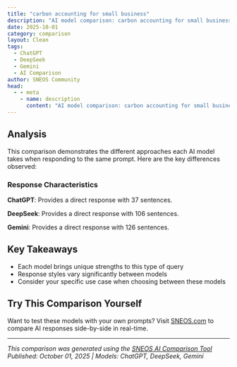 ```yaml
---
title: "carbon accounting for small business"
description: "AI model comparison: carbon accounting for small business..."
date: 2025-10-01
category: comparison
layout: Clean
tags:
  - ChatGPT
  - DeepSeek
  - Gemini
  - AI Comparison
author: SNEOS Community
head:
  - - meta
    - name: description
      content: "AI model comparison: carbon accounting for small business..."
---
```


<ChatComparison
  title="carbon accounting for small business"
  prompt="carbon accounting for small business"
  :responses='{
    "ChatGPT": "Certainly! Here\u2019s a concise overview of **carbon accounting for small businesses** to help you understand and implement it effectively:\n\n### What is Carbon Accounting?\nCarbon accounting, also known as greenhouse gas (GHG) accounting, is the process of measuring and tracking the amount of carbon dioxide (CO2) and other greenhouse gases your business emits. This helps businesses understand their environmental impact and identify ways to reduce their carbon footprint.\n\n### Why is Carbon Accounting Important for Small Businesses?\n- **Environmental Responsibility:** Contribute to combating climate change.\n- **Cost Savings:** Identify energy inefficiencies and reduce operational costs.\n- **Customer Demand:** Many customers prefer environmentally responsible businesses.\n- **Compliance:** Preparation for regulatory requirements.\n- **Market Advantage:** Differentiate your business and improve brand reputation.\n\n### Steps for Carbon Accounting in Small Businesses\n\n1. **Define the Scope**\n   - **Scope 1:** Direct emissions from owned or controlled sources (e.g., fuel combustion in company vehicles).\n   - **Scope 2:** Indirect emissions from purchased electricity, heating, and cooling.\n   - **Scope 3:** Other indirect emissions (e.g., supplier emissions, waste disposal, business travel).\n\n2. **Gather Data**\n   - Energy bills (electricity, gas)\n   - Fuel usage (company vehicles, generators)\n   - Business travel records\n   - Waste disposal and recycling amounts\n   - Purchased goods and services (optional for deeper analysis)\n\n3. **Calculate Emissions**\n   - Use emission factors to convert activity data into CO2 equivalent (CO2e) emissions.\n   - Emission factors are available from sources like the EPA, DEFRA (UK), or the IPCC.\n\n4. **Choose a Carbon Accounting Tool**\n   - Simple spreadsheets\n   - Online carbon calculators specifically designed for small businesses\n   - Software like:\n     - **SBTi SME Tools**\n     - **GHG Protocol tools**\n     - **Carbon Trust Calculator**\n     - **Ecochain** or **Sustainability Cloud**\n\n5. **Analyze and Report**\n   - Identify major emission sources.\n   - Prepare a carbon footprint report.\n   - Set reduction targets.\n\n6. **Implement Reduction Strategies**\n   - Improve energy efficiency (LED lighting, energy-saving equipment)\n   - Switch to renewable energy sources\n   - Reduce travel or switch to lower-emission options\n   - Minimize waste and promote recycling\n   - Engage suppliers in sustainability initiatives\n\n7. **Monitor and Improve**\n   - Track progress regularly (annually or biannually).\n   - Update your data and calculations.\n   - Adjust strategies as needed.\n\n### Resources for Small Businesses\n- **Greenhouse Gas Protocol:** Provides standards and tools for GHG accounting.\n- **Carbon Trust:** Offers guides and free tools for small businesses.\n- **Environmental Protection Agency (EPA):** Various resources and calculators.\n- Local government programs or business associations often have support and advice.\n\n---\n\nIf you want, I can also help you by providing a simple carbon footprint calculator template or recommend specific tools depending on your business type!",
    "DeepSeek": "Of course! Carbon accounting is no longer just for big corporations. For small businesses, it\u2019s a powerful tool for cutting costs, building a positive brand, and preparing for a future where sustainability is a key business metric.\n\nHere is a comprehensive guide to carbon accounting for small businesses, broken down into simple, actionable steps.\n\n### What is Carbon Accounting?\nIn simple terms, **carbon accounting is the process of measuring how much greenhouse gas (GHG) emissions your business is responsible for.** It\u0027s like financial accounting, but instead of tracking dollars, you\u0027re tracking carbon dioxide equivalent (CO2e).\n\n---\n\n### Why Should a Small Business Bother?\n\n1.  **Cost Savings:** Identifying your biggest sources of emissions often reveals areas of waste\u2014like excessive energy use, fuel, or materials. Fixing these saves money.\n2.  **Winning New Business:** Many larger companies now require their suppliers to report their carbon footprint (this is part of their \u0022Scope 3\u0022 emissions).\n3.  **Enhanced Brand Reputation:** Consumers and clients increasingly prefer to support environmentally responsible businesses.\n4.  **Attract Talent:** Employees, especially younger generations, want to work for companies that align with their values.\n5.  **Future-Proofing:** Get ahead of potential carbon taxes, regulations, or reporting requirements.\n\n---\n\n### The 4-Step Process to Get Started\n\nYou can think of this as a project with four clear phases.\n\n#### Step 1: Define Your Boundaries (What will you measure?)\nBefore you start, decide on the **organizational boundary**.\n\n*   **Operational Control Approach (Recommended for SMEs):** You account for emissions from all operations over which you have control. This is the simplest and most common approach for small businesses.\n\nYou also need to define your **reporting period** (e.g., the previous calendar or financial year).\n\n#### Step 2: Categorize and Collect Data (The \u0022Accounting\u0022 Part)\nThis is the core of the work. Emissions are categorized into three \u0022Scopes,\u0022 a globally recognized framework.\n\n| Scope | What It Includes | Examples for a Small Business | How to Collect Data |\n| :--- | :--- | :--- | :--- |\n| **Scope 1** \u003Cbr\u003E Direct Emissions | Emissions from sources you own or control. | * **Company Vehicles:** Fuel (gasoline, diesel) for cars/vans you own.\u003Cbr\u003E* **On-site Fuel Combustion:** Natural gas for heating, propane for a forklift. | \u2022 Fuel receipts from the gas station.\u003Cbr\u003E\u2022 Natural gas bills from your utility. |\n| **Scope 2** \u003Cbr\u003E Indirect Emissions | Emissions from the generation of purchased electricity, steam, or heating/cooling. | * **Electricity:** The power you buy to run your office, shop, or workshop. | \u2022 Electricity bills from your utility. |\n| **Scope 3** \u003Cbr\u003E Other Indirect Emissions | All other emissions in your value chain. This is the most complex category. | * **Business Travel:** Flights, trains, rental cars, hotels.\u003Cbr\u003E* **Employee Commuting:** How your staff gets to work.\u003Cbr\u003E* **Purchased Goods \u0026 Services:** Emissions from things you buy (e.g., raw materials, office supplies, marketing services).\u003Cbr\u003E* **Waste:** Emissions from landfill, recycling, etc. | \u2022 Travel booking receipts.\u003Cbr\u003E\u2022 Employee commute survey.\u003Cbr\u003E\u2022 Purchase receipts/invoices.\u003Cbr\u003E\u2022 Waste disposal bills. |\n\n**Actionable Tip for SMEs:** Start by focusing 100% on **Scope 1 and 2**. They are the easiest to measure and control. Then, pick **one or two key Scope 3 categories** that are most relevant to you, like employee commuting or business travel.\n\n#### Step 3: Calculate Your Footprint\nYou don\u0027t need to be a scientist. You use **emission factors**\u2014standardized values that convert your activity data (e.g., kWh of electricity, liters of diesel) into CO2e.\n\n**The Formula is Simple:**\n\u0060Activity Data x Emission Factor = CO2e Emissions\u0060\n\n*   **Example:** You used 10,000 kWh of electricity.\n    *   The UK emission factor for grid electricity is ~ 0.193 kg CO2e per kWh (this changes annually).\n    *   Calculation: 10,000 kWh x 0.193 kg CO2e/kWh = 1,930 kg CO2e (or 1.93 tonnes CO2e).\n\n**How to Do the Calculation:**\n\n1.  **Free Spreadsheets \u0026 Tools:** The UK Government and others provide free Excel templates with built-in emission factors. This is a great, low-cost starting point.\n2.  **Carbon Accounting Software:** For a more streamlined process, consider affordable software designed for SMEs. Examples include **Normative, Persefoni, Sustain.Life, and Emitwise**. They automate data collection and calculations.\n\n#### Step 4: Report and Reduce\nMeasuring is pointless without action.\n\n1.  **Create a Report:** Summarize your findings in a simple, one-page document. Include your total emissions (broken down by Scope) and your plan for reduction.\n2.  **Develop a Reduction Plan:** Based on your data, where can you make the biggest impact?\n    *   **Scope 2:** Switch to a 100% renewable energy tariff from your provider.\n    *   **Scope 1:** Optimize delivery routes, transition to an electric vehicle.\n    *   **Scope 3:** Encourage public transport for commuters, choose suppliers with their own sustainability policies, reduce waste.\n3.  **Consider Offsetting:** For the emissions you can\u0027t yet eliminate, you can invest in certified carbon offset projects (e.g., reforestation, renewable energy projects). **Important:** Offsetting should be a last step, not a replacement for reduction.\n\n---\n\n### A Simple Action Plan for the First 6 Months\n\n| Month | Action |\n| :--- | :--- |\n| **Month 1-2** | **Commit \u0026 Plan.** Get buy-in. Define your boundaries (Step 1). Assign one person to lead the project. |\n| **Month 2-3** | **Data Collection.** Gather 12 months of data for Scope 1 \u0026 2 (fuel and electricity bills). |\n| **Month 4** | **Calculate.** Use a free spreadsheet or trial a software tool to calculate your footprint (Step 3). |\n| **Month 5** | **Analyze \u0026 Plan.** Identify your top 3 sources of emissions. Brainstorm 3-5 cost-effective reduction strategies. |\n| **Month 6** | **Communicate \u0026 Act.** Share your results with your team. Implement your first reduction action (e.g., switching light bulbs, setting a new travel policy). |\n\n### Common Pitfalls to Avoid\n\n*   **Trying to be perfect:** A \u0022good enough\u0022 estimate is far better than no measurement at all. Don\u0027t get bogged down in Scope 3 complexity at the start.\n*   **Going it alone:** Get your team involved. They will have great ideas for reduction and can help with data collection (like commute surveys).\n*   **Forgetting the \u0022why\u0022:** Always link this back to business benefits\u2014saving money, impressing clients, and building a stronger brand.\n\nStarting your carbon accounting journey is a clear signal that your small business is modern, responsible, and ready for the future.",
    "Gemini": "Carbon accounting for small businesses is the process of measuring, tracking, and reporting the greenhouse gas (GHG) emissions a business generates. It helps businesses understand their environmental impact, identify opportunities to reduce emissions, and potentially attract customers and investors who value sustainability.\n\nHere\u0027s a breakdown of key aspects of carbon accounting for small businesses:\n\n**1. Why Should a Small Business Do Carbon Accounting?**\n\n*   **Understand Your Environmental Impact:** Pinpoint the areas where your business contributes the most to climate change.\n*   **Identify Cost-Saving Opportunities:** Reducing energy consumption and waste often leads to cost savings.\n*   **Improve Efficiency:** Optimize processes to reduce resource use and emissions.\n*   **Meet Customer Expectations:** Increasingly, customers prefer businesses with strong environmental practices.\n*   **Attract Investors:** Environmental, Social, and Governance (ESG) factors are becoming increasingly important to investors.\n*   **Prepare for Future Regulations:** Carbon pricing and other environmental regulations are likely to become more common.\n*   **Build Brand Reputation:** Demonstrate commitment to sustainability and enhance your brand image.\n*   **Stay Competitive:** Show your business values and build brand loyalty by showing your commitment to sustainability.\n*   **Contribute to a Sustainable Future:** Play your part in addressing climate change.\n\n**2. Key Concepts \u0026 Terminology**\n\n*   **Greenhouse Gases (GHGs):** Gases that trap heat in the atmosphere (e.g., carbon dioxide, methane, nitrous oxide).  CO2 is often used as the standard unit to measure other GHGs as well.\n*   **Carbon Footprint:** The total amount of GHG emissions caused directly and indirectly by an individual, organization, event, or product.\n*   **Scopes of Emissions:** This is a standard way of categorizing emissions:\n    *   **Scope 1: Direct Emissions:** Emissions from sources owned or controlled by your company (e.g., burning fuel in company vehicles, on-site generators).\n    *   **Scope 2: Indirect Emissions:** Emissions from the generation of purchased electricity, heat, or steam consumed by your company.\n    *   **Scope 3: Other Indirect Emissions:** All other indirect emissions that occur in your company\u0027s value chain (both upstream and downstream).  This is often the most significant and complex category. Examples include:\n        *   Emissions from the production of goods and services you purchase\n        *   Employee commuting\n        *   Business travel\n        *   Waste disposal\n        *   Transportation and distribution of your products\n        *   Use of sold products\n        *   End-of-life treatment of sold products\n\n**3. Steps to Conducting Carbon Accounting:**\n\n*   **Step 1: Define Your Scope and Boundaries:**\n    *   **Organizational Boundary:** Decide which parts of your business to include (e.g., one location or the entire company).\n    *   **Operational Boundary:** Determine which activities and emissions sources to include (Scopes 1, 2, and/or 3).  Start with Scopes 1 and 2, then gradually expand to Scope 3 as you gain experience.  Focus on the most significant sources first.\n    *   **Reporting Period:**  Choose a timeframe (e.g., calendar year, fiscal year).\n\n*   **Step 2: Gather Data:**\n    *   **Identify Data Sources:** Common sources include utility bills (electricity, gas, water), fuel purchase records, mileage logs for company vehicles, invoices for purchased goods and services, waste disposal records, and travel expense reports.\n    *   **Collect Data:** Accurately collect the necessary data for all identified sources. Be meticulous and consistent.\n    *   **Address Data Gaps:** If some data is unavailable, use reasonable estimates based on industry averages or similar operations. Document your assumptions.\n\n*   **Step 3: Calculate Emissions:**\n    *   **Use Emission Factors:** Convert activity data (e.g., kWh of electricity used, liters of gasoline burned) into GHG emissions using emission factors.  Emission factors are coefficients that quantify the emissions per unit of activity.\n    *   **Choose Calculation Methods:**\n        *   **Spend-Based Method:** Uses the cost of purchased goods and services to estimate emissions.  Simple but less accurate.\n        *   **Average Data Method:** Uses average emission factors for industries or regions.\n        *   **Supplier-Specific Method:** Collects emission data directly from your suppliers (most accurate but requires supplier cooperation).\n    *   **Use Carbon Accounting Tools/Software:** There are many software solutions available to help you collect data, calculate emissions, and generate reports. (See \u0022Tools and Resources\u0022 below)\n\n*   **Step 4: Analyze and Interpret Results:**\n    *   **Identify Key Emission Sources:** Determine which activities contribute the most to your carbon footprint.\n    *   **Benchmark:** Compare your emissions to industry averages or to your own past performance.\n    *   **Set Reduction Targets:** Establish realistic and measurable goals for reducing emissions.\n    *   **Prioritize Actions:** Focus on the most impactful and cost-effective reduction strategies.\n\n*   **Step 5: Report and Communicate:**\n    *   **Prepare a Carbon Footprint Report:** Document your methodology, data sources, calculations, and results.\n    *   **Share Your Findings:** Communicate your progress to employees, customers, investors, and other stakeholders. Be transparent about your methodology and limitations.\n    *   **Consider Verification:** Have your carbon footprint verified by a third party to increase credibility.\n    *   **Develop a Sustainability Plan:** Outlining steps that your business will take to further reduce your environmental footprint.\n\n**4. Example: Calculating Scope 1 Emissions (Vehicle Fuel)**\n\nLet\u0027s say your small business uses one company vehicle that consumed 1,000 liters of gasoline in a year.\n\n1.  **Activity Data:** 1,000 liters of gasoline.\n2.  **Emission Factor:**  Find the appropriate emission factor for gasoline. This varies slightly depending on the source, but a common value is around 2.3 kg CO2e (carbon dioxide equivalent) per liter of gasoline. You can find these factors from organizations like the EPA, IPCC, or DEFRA.\n3.  **Calculation:** 1,000 liters * 2.3 kg CO2e/liter = 2,300 kg CO2e.\n4.  **Convert to Tonnes:** 2,300 kg / 1000 = 2.3 tonnes CO2e.\n\nTherefore, the Scope 1 emissions from your vehicle fuel consumption are 2.3 tonnes of CO2e.\n\n**5.  Reducing Your Carbon Footprint:**\n\nAfter measuring your emissions, take steps to reduce them.  Here are some common strategies for small businesses:\n\n*   **Energy Efficiency:**\n    *   Switch to LED lighting.\n    *   Install energy-efficient appliances.\n    *   Improve insulation.\n    *   Use smart thermostats.\n    *   Conduct an energy audit.\n*   **Renewable Energy:**\n    *   Install solar panels.\n    *   Purchase renewable energy from your utility provider.\n*   **Transportation:**\n    *   Encourage employees to bike, walk, or use public transportation.\n    *   Offer incentives for carpooling.\n    *   Invest in electric vehicles or hybrids.\n    *   Optimize delivery routes.\n*   **Waste Reduction:**\n    *   Implement a comprehensive recycling program.\n    *   Reduce paper consumption.\n    *   Compost food waste.\n    *   Purchase products with minimal packaging.\n*   **Supply Chain:**\n    *   Choose suppliers with strong environmental practices.\n    *   Source locally.\n    *   Reduce transportation distances.\n*   **Offsets:**\n    *   Purchase carbon offsets to compensate for emissions you can\u0027t directly reduce.  Ensure offsets are certified and credible (e.g., Verified Carbon Standard, Gold Standard).\n\n**6. Tools and Resources**\n\n*   **Software and Platforms:**\n    *   **Watershed:** Designed for larger companies but worth exploring.\n    *   **Persefoni:** Another enterprise-level solution.\n    *   **Plan A:** A more accessible option for smaller businesses.\n    *   **Normative:** Focuses on Scope 3 emissions.\n    *   **Greenly:** Aims to simplify carbon accounting for SMBs.\n    *   **Emitwise:** Emphasizes AI-powered carbon management.\n    *   **Many others exist - research and compare features and pricing.**  Look for features like data import, emission factor libraries, reporting tools, and integration with other business systems.\n*   **Online Calculators:** Many free online calculators can provide a rough estimate of your carbon footprint, but they are generally less accurate than a full carbon accounting assessment.\n*   **Standards and Guidelines:**\n    *   **GHG Protocol:** The most widely used international standard for GHG accounting and reporting.\n    *   **ISO 14064:** Another international standard for GHG quantification and verification.\n*   **Government Resources:**\n    *   **EPA (Environmental Protection Agency):** Provides information on GHG emissions and reduction strategies.\n*   **Consultants:** Consider hiring a sustainability consultant to help you with carbon accounting and reduction strategies.\n\n**7. Important Considerations for Small Businesses:**\n\n*   **Start Small:** Don\u0027t feel overwhelmed. Begin by focusing on the most significant emission sources and gradually expand your scope.\n*   **Prioritize Accuracy:** While perfection is not always possible, strive for accurate data collection and calculations.\n*   **Be Transparent:** Clearly document your methodology and assumptions.\n*   **Engage Employees:** Involve your employees in the process and encourage them to contribute ideas for reduction.\n*   **Continuously Improve:** Carbon accounting is an ongoing process. Regularly review your data, refine your methods, and track your progress.\n*   **Cost:**  Consider the cost of software, consulting services, and employee time when budgeting for carbon accounting.  Weigh the costs against the potential benefits (cost savings, increased revenue, improved reputation).\n*   **Complexity:** Scope 3 emissions can be particularly challenging to calculate.  Focus on the most material categories and use simplified methods where necessary.\n\nBy taking these steps, small businesses can effectively measure, manage, and reduce their carbon footprint, contributing to a more sustainable future and improving their business performance.\n"
  }'
  published-date="15:36"
/>

## Analysis

This comparison demonstrates the different approaches each AI model takes when responding to the same prompt. Here are the key differences observed:

### Response Characteristics

**ChatGPT**: Provides a direct response with 37 sentences. 

**DeepSeek**: Provides a direct response with 106 sentences. 

**Gemini**: Provides a direct response with 126 sentences. 

## Key Takeaways

- Each model brings unique strengths to this type of query
- Response styles vary significantly between models
- Consider your specific use case when choosing between these models

## Try This Comparison Yourself

Want to test these models with your own prompts? Visit [SNEOS.com](https://sneos.com) to compare AI responses side-by-side in real-time.

---

*This comparison was generated using the [SNEOS AI Comparison Tool](https://sneos.com)*
*Published: October 01, 2025 | Models: ChatGPT, DeepSeek, Gemini*
